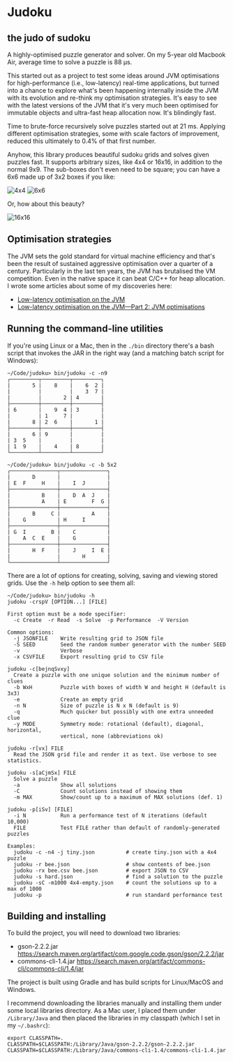 # Judoku
## the judo of sudoku

A highly-optimised puzzle generator and solver. On my 5-year old Macbook Air, average time to solve a puzzle is 88 µs.

This started out as a project to test some ideas around JVM optimisations for high-performance (i.e., low-latency) real-time applications, but turned into a chance to explore what's been happening internally inside the JVM with its evolution and re-think my optimisation strategies. It's easy to see with the latest versions of the JVM that it's very much been optimised for immutable objects and ultra-fast heap allocation now. It's blindingly fast.

Time to brute-force recursively solve puzzles started out at 21 ms. Applying different optimisation strategies, some with scale factors of improvement, reduced this ultimately to 0.4% of that first number.

Anyhow, this library produces beautiful sudoku grids and solves given puzzles fast. It supports arbitrary sizes,
like 4x4 or 16x16, in addition to the normal 9x9. The sub-boxes don't even need to be square; you can have a 6x6 made up of 3x2 boxes if you like:

![4x4](https://i.imgur.com/l2uHIKX.png)
![6x6](https://i.imgur.com/zIxxBzf.png)

Or, how about this beauty?

![16x16](https://i.imgur.com/40Z018O.png)

## Optimisation strategies

The JVM sets the gold standard for virtual machine efficiency and that's been the result of sustained aggressive optimisation over a quarter of a century. Particularly in the last ten years, the JVM has brutalised the VM competition. Even in the native space it can beat C/C++ for heap allocation. I wrote some articles about some of my discoveries here:

- [Low-latency optimisation on the JVM](https://www.linkedin.com/pulse/low-latency-optimisation-jvm-steve-ball/)
- [Low-latency optimisation on the JVM—Part 2: JVM optimisations](https://www.linkedin.com/pulse/low-latency-optimisation-jvmpart-2-jvm-optimisations-steve-ball/)

## Running the command-line utilities

If you're using Linux or a Mac, then in the `./bin` directory there's a bash script that invokes the JAR in the right way (and a matching batch script for Windows):
```
~/Code/judoku> bin/judoku -c -n9
┌─────────┬─────────┬─────────┐
|       5 |    8    |    6  2 |
|         |         |    3  7 |
|         |       2 | 4       |
├─────────┼─────────┼─────────┤
| 6       |    9  4 | 3       |
|         | 1     7 |         |
|       8 | 2  6    |       1 |
├─────────┼─────────┼─────────┤
|       6 | 9       |         |
| 3  5    |         |         |
| 1  9    |    4    | 8       |
└─────────┴─────────┴─────────┘

~/Code/judoku> bin/judoku -c -b 5x2
┌───────────────┬───────────────┐
|       D       |               |
| E  F     H    |    I  J       |
├───────────────┼───────────────┤
|          B    |    D  A  J    |
|          A    | E        F  G |
├───────────────┼───────────────┤
|       B     C |          A    |
|    G          | H     I       |
├───────────────┼───────────────┤
| G  I        B |    C          |
|    A  C  E    |    G          |
├───────────────┼───────────────┤
|       H  F    |    J     I  E |
|               |       H       |
└───────────────┴───────────────┘
```
There are a lot of options for creating, solving, saving and viewing stored grids. Use the `-h` help option to see them all:
```
~/Code/judoku> bin/judoku -h
judoku -crspV [OPTION...] [FILE]

First option must be a mode specifier:
  -c Create  -r Read  -s Solve  -p Performance  -V Version

Common options:
  -j JSONFILE    Write resulting grid to JSON file
  -S SEED        Seed the random number generator with the number SEED
  -v             Verbose
  -x CSVFILE     Export resulting grid to CSV file

judoku -c[bejnqSvxy]
  Create a puzzle with one unique solution and the minimum number of clues
  -b WxH         Puzzle with boxes of width W and height H (default is 3x3)
  -e             Create an empty grid
  -n N           Size of puzzle is N x N (default is 9)
  -q             Much quicker but possibly with one extra unneeded clue
  -y MODE        Symmetry mode: rotational (default), diagonal, horizontal,
                 vertical, none (abbreviations ok)

judoku -r[vx] FILE
  Read the JSON grid file and render it as text. Use verbose to see statistics.

judoku -s[aCjmSx] FILE
  Solve a puzzle
  -a             Show all solutions
  -C             Count solutions instead of showing them
  -m MAX         Show/count up to a maximum of MAX solutions (def. 1)

judoku -p[iSv] [FILE]
  -i N           Run a performance test of N iterations (default 10,000)
  FILE           Test FILE rather than default of randomly-generated puzzles

Examples:
  judoku -c -n4 -j tiny.json          # create tiny.json with a 4x4 puzzle
  judoku -r bee.json                  # show contents of bee.json
  judoku -rx bee.csv bee.json         # export JSON to CSV
  judoku -s hard.json                 # find a solution to the puzzle
  judoku -sC -m1000 4x4-empty.json    # count the solutions up to a max of 1000
  judoku -p                           # run standard performance test
```

## Building and installing

To build the project, you will need to download two libraries:

+ gson-2.2.2.jar https://search.maven.org/artifact/com.google.code.gson/gson/2.2.2/jar
+ commons-cli-1.4.jar https://search.maven.org/artifact/commons-cli/commons-cli/1.4/jar

The project is built using Gradle and has build scripts for Linux/MacOS and Windows.

I recommend downloading the libraries manually and installing them under some local libraries directory. As a Mac user, I placed them under `/Library/Java` and then placed the libraries in my classpath (which I set in my `~/.bashrc`):

```
export CLASSPATH=.
CLASSPATH=$CLASSPATH:/Library/Java/gson-2.2.2/gson-2.2.2.jar
CLASSPATH=$CLASSPATH:/Library/Java/commons-cli-1.4/commons-cli-1.4.jar
```
